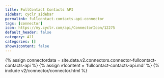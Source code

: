 ```yaml
---
title: FullContact Contacts API
sidebar: cyclr_sidebar
permalink: fullcontact-contacts-api-connector
tags: [connector]
icon: https://my.cyclr.com/api/ConnectorIcon/12275
default_header: false
category: All
categories: []
showv1content: false
---
```

{% assign connectordata = site.data.v2.connectors.connector-fullcontact-contacts-api %}
{% assign v1content = 'fullcontact-contacts-api.md' %}
{% include v2/connector/connector.html %}	